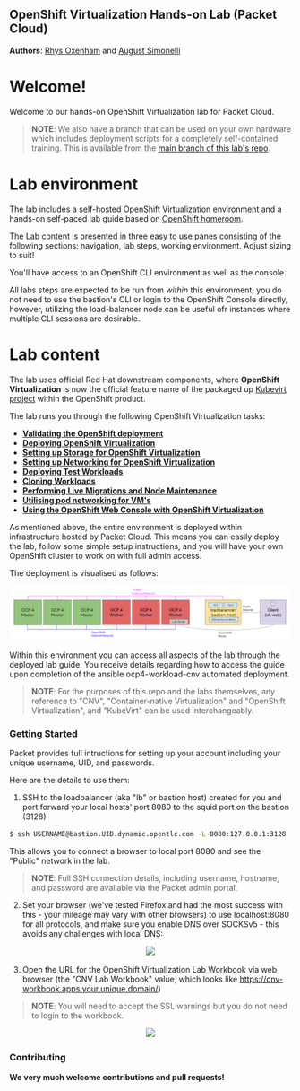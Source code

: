 ## OpenShift Virtualization Hands-on Lab (Packet Cloud)

**Authors**: [Rhys Oxenham](mailto:roxenham@redhat.com) and [August Simonelli](mailto:asimonel@redhat.com)

# Welcome!

Welcome to our hands-on OpenShift Virtualization lab for Packet Cloud. 

> **NOTE**: We also have a branch that can be used on your own hardware which includes deployment scripts for a completely self-contained training. This is available from the [main branch of this lab's repo](https://github.com/RHFieldProductManagement/openshift-virt-labs/tree/master).

# Lab environment

The lab includes a self-hosted OpenShift Virtualization environment and a hands-on self-paced lab guide based on [OpenShift homeroom](https://github.com/openshift-homeroom).

The Lab content is presented in three easy to use panes consisting of the following sections: navigation, lab steps, working environment. Adjust sizing to suit!

You'll have access to an OpenShift CLI environment as well as the console.

All labs steps are expected to be run from *within* this environment; you do not need to use the bastion's CLI or login to the OpenShift Console directly, however, utilizing the load-balancer node can be useful ofr instances where multiple CLI sessions are desirable.


# Lab content

The lab uses official Red Hat downstream components, where **OpenShift Virtualization** is now the official feature name of the packaged up [Kubevirt project](https://kubevirt.io/) within the OpenShift product. 

The lab runs you through the following OpenShift Virtualization tasks:

* **[Validating the OpenShift deployment](https://github.com/RHFieldProductManagement/openshift-virt-labs/blob/rhpds/docs/workshop/content/validation.md)**
* **[Deploying OpenShift Virtualization](https://github.com/RHFieldProductManagement/openshift-virt-labs/blob/rhpds/docs/workshop/content/deploy-cnv.md)**
* **[Setting up Storage for OpenShift Virtualization](https://github.com/RHFieldProductManagement/openshift-virt-labs/blob/rhpds/docs/workshop/content/storage-setup.md)**
* **[Setting up Networking for OpenShift Virtualization](https://github.com/RHFieldProductManagement/openshift-virt-labs/blob/rhpds/docs/workshop/content/network-setup.md)**
* **[Deploying Test Workloads](https://github.com/RHFieldProductManagement/openshift-virt-labs/blob/rhpds/docs/workshop/content/deploy-workloads.md)**
* **[Cloning Workloads](https://github.com/RHFieldProductManagement/openshift-virt-labs/blob/rhpds/docs/workshop/content/cloning.md)**
* **[Performing Live Migrations and Node Maintenance](https://github.com/RHFieldProductManagement/openshift-virt-labs/blob/rhpds/docs/workshop/content/live-migration.md)**
* **[Utilising pod networking for VM's](https://github.com/RHFieldProductManagement/openshift-virt-labs/blob/rhpds/docs/workshop/content/masquerade.md)**
* **[Using the OpenShift Web Console with OpenShift Virtualization](https://github.com/RHFieldProductManagement/openshift-virt-labs/blob/rhpds/docs/workshop/content/console.md)** 

As mentioned above, the entire environment is deployed within infrastructure hosted by Packet Cloud. This means you can easily deploy the lab, follow some simple setup instructions, and you will have your own OpenShift cluster to work on with full admin access. 

The deployment is visualised as follows:

<center>
    <img src="docs/workshop/content/img/labarch.png"/>
</center>

Within this environment you can access all aspects of the lab through the deployed lab guide. You receive details regarding how to access the guide upon completion of the ansible ocp4-workload-cnv automated deployment.

> **NOTE**: For the purposes of this repo and the labs themselves, any reference to "CNV", "Container-native Virtualization" and "OpenShift Virtualization", and "KubeVirt" can be used interchangeably.

### Getting Started

Packet provides full intructions for setting up your account including your unique username, UID, and passwords.

Here are the details to use them:

1) SSH to the loadbalancer (aka "lb" or bastion host) created for you and port forward your local hosts' port 8080 to the squid port on the bastion (3128)

~~~bash
$ ssh USERNAME@bastion.UID.dynamic.opentlc.com -L 8080:127.0.0.1:3128
~~~

This allows you to connect a browser to local port 8080 and see the "Public" network in the lab.

>**NOTE**: Full SSH connection details, including username, hostname, and password are available via the Packet admin portal.

2) Set your browser (we've tested Firefox and had the most success with this - your mileage may vary with other browsers) to use localhost:8080 for all protocols, and make sure you enable DNS over SOCKSv5 - this avoids any challenges with local DNS:

<center>
    <img src="docs/workshop/content/img/firefox-proxy.png"/>
</center>

3) Open the URL for the OpenShift Virtualization Lab Workbook via web browser (the "CNV Lab Workbook" value, which looks like https://cnv-workbook.apps.your.unique.domain/)

>**NOTE**: You will need to accept the SSL warnings but you do not need to login to the workbook.

<center>
    <img src="docs/workshop/content/img/lab-cli-view.png"/>
</center>

### Contributing

**We very much welcome contributions and pull requests!**
